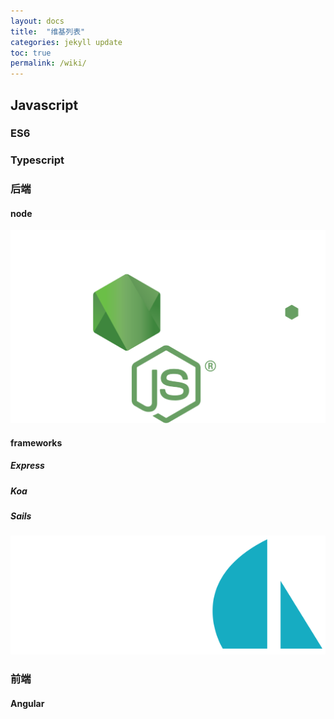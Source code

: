 ```yaml
---
layout: docs
title:  "维基列表"
categories: jekyll update
toc: true
permalink: /wiki/
---
```


## Javascript

### ES6

### Typescript

### 后端

#### node

![node](/assets/img/node.svg)

#### frameworks

##### Express

##### Koa

##### Sails

![node](/assets/img/sails.png)

### 前端

#### Angular
